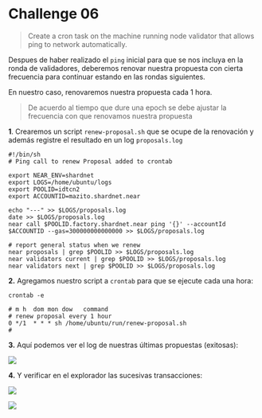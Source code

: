 # Challenge 06

> Create a cron task on the machine running node validator that allows ping to network automatically.

Despues de haber realizado el `ping` inicial para que se nos incluya en la ronda de validadores, deberemos renovar nuestra propuesta con cierta frecuencia para continuar estando en las rondas siguientes.

En nuestro caso, renovaremos nuestra propuesta cada 1 hora.

> De acuerdo al tiempo que dure una epoch se debe ajustar la frecuencia con que renovamos nuestra propuesta

**1**. Crearemos un script `renew-proposal.sh` que se ocupe de la renovación y además registre el resultado en un log `proposals.log`

~~~
#!/bin/sh
# Ping call to renew Proposal added to crontab

export NEAR_ENV=shardnet
export LOGS=/home/ubuntu/logs
export POOLID=idtcn2
export ACCOUNTID=mazito.shardnet.near

echo "---" >> $LOGS/proposals.log
date >> $LOGS/proposals.log
near call $POOLID.factory.shardnet.near ping '{}' --accountId $ACCOUNTID --gas=300000000000000 >> $LOGS/proposals.log

# report general status when we renew
near proposals | grep $POOLID >> $LOGS/proposals.log
near validators current | grep $POOLID >> $LOGS/proposals.log
near validators next | grep $POOLID >> $LOGS/proposals.log
~~~

**2.** Agregamos nuestro script a `crontab` para que se ejecute cada una hora:

~~~
crontab -e
~~~
~~~
# m h  dom mon dow   command
# renew proposal every 1 hour
0 */1  * * * sh /home/ubuntu/run/renew-proposal.sh
#
~~~

**3.** Aquí podemos ver el log de nuestras últimas propuestas (exitosas):

![](./Selecci%C3%B3n_084.png)

**4.** Y verificar en el explorador las sucesivas transacciones:

![](./Selecci%C3%B3n_086.png)

![](./Selecci%C3%B3n_087.png)

